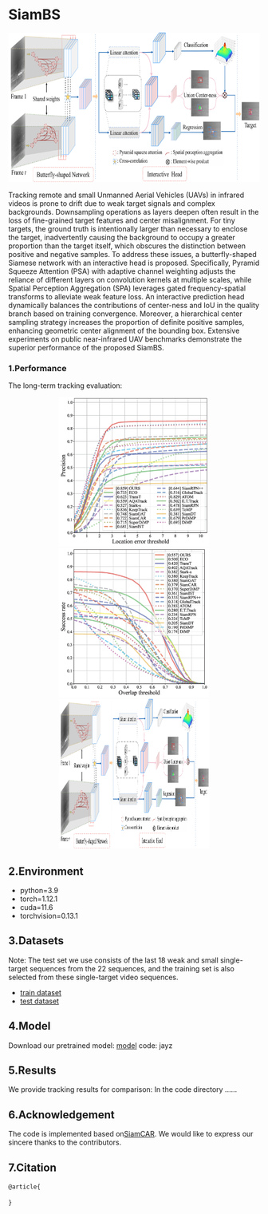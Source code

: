 # SiamBS
<div align=center><img width="800" height="300" src="https://github.com/JayChou-z/SiamBS/blob/main/assets/framework.png"/></div>

Tracking remote and small Unmanned Aerial Vehicles (UAVs) in infrared videos is prone to drift due to weak target signals and complex backgrounds. Downsampling operations as layers deepen often result in the loss of fine-grained target features and center misalignment. For tiny targets, the ground truth is intentionally larger than necessary to enclose the target, inadvertently causing the background to occupy a greater proportion than the target itself, which obscures the distinction between positive and negative samples. To address these issues, a butterfly-shaped Siamese network with an interactive head is proposed. Specifically, Pyramid Squeeze Attention (PSA) with adaptive channel weighting adjusts the reliance of different layers on convolution kernels at multiple scales, while  Spatial Perception Aggregation (SPA) leverages gated frequency-spatial transforms to alleviate weak feature loss. An interactive prediction head dynamically balances the contributions of center-ness and IoU in the quality branch based on training convergence. Moreover, a hierarchical center sampling strategy increases the proportion of definite positive samples, enhancing geometric center alignment of the bounding box. Extensive experiments on public near-infrared UAV benchmarks demonstrate the superior performance of the proposed SiamBS.
### 1.Performance
The long-term tracking evaluation:
<div align=center><img width="300" height="300" src="https://github.com/JayChou-z/SiamBS/blob/main/assets/Seqs_18_precision_long.png"/><img width="300" height="300" src="https://github.com/JayChou-z/SiamBS/blob/main/assets/Seqs_18_success_long.png"/></div>

<div align="center">
  <a href="https://github.com/JayChou-z/SiamBS/releases/tag/video?raw=true">
    <img src="https://github.com/JayChou-z/SiamBS/blob/main/assets/framework.png" width="300" height="300" />
  </a>
</div>


## 2.Environment
- python=3.9  
- torch=1.12.1  
- cuda=11.6 
- torchvision=0.13.1


## 3.Datasets

Note: The test set we use consists of the last 18 weak and small single-target sequences from the 22 sequences, and the training set is also selected from these single-target video sequences.
* [train dataset](https://www.scidb.cn/en/detail?dataSetId=808025946870251520&version=V2)
* [test dataset](https://www.scidb.cn/en/detail?dataSetId=720626420933459968&version=V1)
## 4.Model
Download our pretrained model:
[model](https://pan.baidu.com/s/1WDNzGo_Zo4mlZqzjwUsW7A?pwd=jayz) code: jayz

## 5.Results
We provide tracking results for comparison: In the code directory ......

## 6.Acknowledgement
The code is implemented based on[SiamCAR](https://github.com/ohhhyeahhh/SiamCAR). We would like to express our sincere thanks to the contributors.

## 7.Citation
```
@article{
  
}
```

